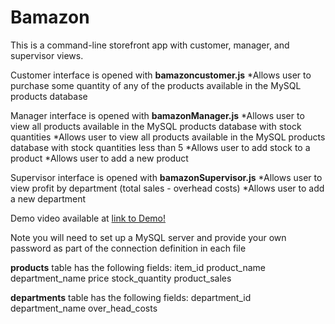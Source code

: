 # Bamazon

This is a command-line storefront app with customer, manager, and supervisor views.

Customer interface is opened with **bamazoncustomer.js**
    *Allows user to purchase some quantity of any of the products available in the MySQL products database

Manager interface is opened with **bamazonManager.js**
    *Allows user to view all products available in the MySQL products database with stock quantities
    *Allows user to view all products available in the MySQL products database with stock quantities less than 5
    *Allows user to add stock to a product
    *Allows user to add a new product

Supervisor interface is opened with **bamazonSupervisor.js**
    *Allows user to view profit by department (total sales - overhead costs)
    *Allows user to add a new department

Demo video available at [link to Demo!](https://drive.google.com/open?id=0Bxq14zPqWo3ncXdNWVlPYUZaRGM)

Note you will need to set up a MySQL server and provide your own password as part of the connection definition in each file

**products** table has the following fields:
item_id
product_name
department_name
price
stock_quantity
product_sales

**departments** table has the following fields:
department_id
department_name
over_head_costs
